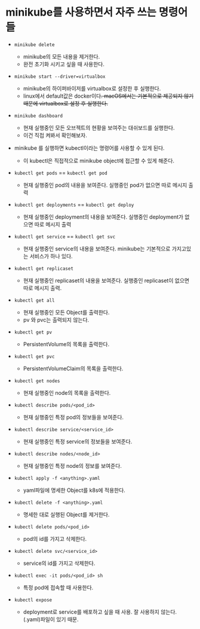 # minikube를 사용하면서 자주 쓰는 명령어들

- `minikube delete`
    - minikube의 모든 내용을 제거한다.
    - 완전 초기화 시키고 싶을 때 사용한다.
- `minikube start --driver=virtualbox`
    - minikube의 하이퍼바이저를 virtualbox로 설정한 후 실행한다.
    - linux에서 default값은 docker이다~~. macOS에서는 기본적으로 제공되지 않기 때문에 virtualbox로 설정 후 실행한다.~~
- `minikube dashboard`
    - 현재 실행중인 모든 오브젝트의 현황을 보여주는 대쉬보드를 실행한다.
    - 이건 직접 켜봐서 확인해보자.
- minikube 를 실행하면 kubectl이라는 명령어를 사용할 수 있게 된다.
    - 이 kubectl은 직접적으로 minikube object에 접근할 수 있게 해준다.

- `kubectl get pods` == `kubectl get pod`
    - 현재 실행중인 pod의 내용을 보여준다. 실행중인 pod가 없으면 따로 메시지 출력
- `kubectl get deployments` == `kubectl get deploy`
    - 현재 실행중인 deployment의 내용을 보여준다. 실행중인 deployment가 없으면 따로 메시지 출력
- `kubectl get service` == `kubectl get svc`
    - 현재 실행중인 service의 내용을 보여준다. minikube는 기본적으로 가지고있는 서비스가 하나 있다.
- `kubectl get replicaset`
    - 현재 실행중인 replicaset의 내용을 보여준다. 실행중인 replicaset이 없으면 따로 메시지 출력.
- `kubectl get all`
    - 현재 실행중인 모든 Object를 출력한다.
    - pv 와 pvc는 출력되지 않는다.
- `kubectl get pv`
    - PersistentVolume의 목록을 출력한다.
- `kubectl get pvc`
    - PersistentVolumeClaim의 목록을 출력한다.
- `kubectl get nodes`
    - 현재 실행중인 node의 목록을 출력한다.
- `kubectl describe pods/<pod_id>`
    - 현재 실행중인 특정 pod의 정보들을 보여준다.
- `kubectl describe service/<service_id>`
    - 현재 실행중인 특정 service의 정보들을 보여준다.
- `kubectl describe nodes/<node_id>`
    - 현재 실행중인 특정 node의 정보를 보여준다.
- `kubectl apply -f <anything>.yaml`
    - yaml파일에 명세한 Object를 k8s에 적용한다.
- `kubectl delete -f <anything>.yaml`
    - 명세한 대로 실행된 Object를 제거한다.
- `kubectl delete pods/<pod_id>`
    - pod의 id를 가지고 삭제한다.
- `kubectl delete svc/<service_id>`
    - service의 id를 가지고 삭제한다.
- `kubectl exec -it pods/<pod_id> sh`
    - 특정 pod에 접속할 때 사용한다.
- `kubectl expose`
    - deployment로 service를 배포하고 싶을 때 사용. 잘 사용하지 않는다. (.yaml)파일이 있기 때문.

